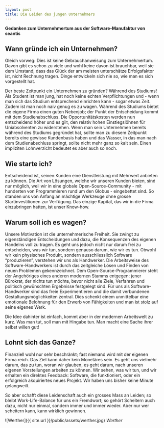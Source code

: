 ```yaml
---
layout: post
title: Die Leiden des jungen Unternehmers
---
```


**Gedanken zum Unternehmertum aus der Software-Manufaktur von seantis**

## Wann gründe ich ein Unternehmen?
Gleich vorweg: Dies ist keine Gebrauchanweisung zum Unternehmertum. Davon gibt es schon zu viele und wohl keine davon ist brauchbar, weil sie dem Umstand, dass das Glück der am meisten unterschätze Erfolgsfaktor ist, nicht Rechnung tragen. Dinge entwickeln sich nie so, wie man es sich vorgestellt hat.

Der beste Zeitpunkt ein Unternehmen zu gründen? Während des Studiums! Als Student ist man jung, hat noch keine echten Verpflichtungen und - wenn man sich das Studium entsprechend einrichten kann - sogar etwas Zeit. Zudem ist man noch naiv genug es zu wagen. Während des Studiums bietet die eigene Firma einen guten Nebenjob; der Punkt der Entscheidung kommt mit dem Studienabschluss. Die Opportunitätskosten werden nun entscheidend höher und es gilt, den relativ hohen Einstiegslöhnen für Uniabsolventen zu widerstehen. Wenn man sein Unternehmen bereits während des Studiums gegründet hat, sollte man zu diesem Zeitpunkt bereits eine gewisse Kundenbasis haben und das Wasser, in das man nach dem Studienabschluss springt, sollte nicht mehr ganz so kalt sein. Einen impliziten Lohnverzicht bedeutet es aber auch so noch.

## Wie starte ich?
Entscheidend ist, seinen Kunden eine Dienstleistung mit Mehrwert anbieten zu können. Die Art von Lösungen, welche wir unseren Kunden bieten, sind nur möglich, weil wir in eine globale Open-Source-Community - mit hunderten von Programmieren rund um den Globus - eingebettet sind. So standen uns von Anfang an mächtige Werkzeuge ohne grosse Startinvestitionen zur Verfügung. Das einzige Kapital, das wir in die Firma einzubringen hatten, ist unser Know-how.

## Warum soll ich es wagen?
Unsere Motivation ist die unternehmerische Freiheit. Sie zwingt zu eigenständigen Entscheidungen und dazu, die Konsequenzen des eigenen Handelns voll zu tragen. Es geht uns jedoch nicht nur darum frei zu entscheiden, was wir tun, sondern genauso darum, wie wir es tun. Obwohl wir kein physisches Produkt, sondern ausschliesslich Software “produzieren”, verstehen wir uns als Handwerker. Die Arbeitsweise des Software-Handwerkers ist durch das zeitgleiche Lösen und Finden von neuen Problemen gekennzeichnet. Dem Open-Source-Programmierer steht der Angehöriges eines anderen modernen Stamms entgegen: jener Bürokrat, der nichts tun möchte, bevor nicht alle Ziele, Verfahren und politisch gewünschten Ergebnisse festgelegt sind. Für uns als Software-Handwerker sind das freie Experimentieren und die damit verbundenen Gestaltungsmöglichkeiten zentral. Dies schenkt einem unmittelbar eine emotionale Belohnung für den Erwerb von Fähigkeiten und man ist stolz auf seine eigenes Werk.

Die Idee dahinter ist einfach, kommt aber in der modernen Arbeitswelt zu kurz. Was man tut, soll man mit Hingabe tun. Man macht eine Sache ihrer selbst willen gut!

## Lohnt sich das Ganze?
Finanziell wohl nur sehr beschränkt; fast niemand wird mit der eigenen Firma reich. Das Ziel kann daher kein Monetäres sein. Es geht uns vielmehr darum, das zu tun, woran wir glauben, es geht darum, nach unseren eigenen Vorstellungen arbeiten zu können. Wir sehen, was wir tun, und wir erhalten ein direktes Feedback: Software, die funktioniert, oder ein erfolgreich akquiriertes neues Projekt. Wir haben uns bisher keine Minute gelangweilt.

So aber schafft diese Leidenschaft auch ein grosses Mass an Leiden; so bleibt Work-Life-Balance für uns ein Fremdwort; so gehört Scheitern auch dazu, nicht nur einmal, sondern immer und immer wieder. Aber nur wer scheitern kann, kann wirklich gewinnen.

![Werther]({{ site.url }}/public/assets/werther.jpg)
*Werther*
